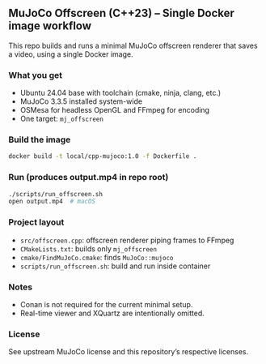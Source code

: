## MuJoCo Offscreen (C++23) – Single Docker image workflow

This repo builds and runs a minimal MuJoCo offscreen renderer that saves a video, using a single Docker image.

### What you get
- Ubuntu 24.04 base with toolchain (cmake, ninja, clang, etc.)
- MuJoCo 3.3.5 installed system-wide
- OSMesa for headless OpenGL and FFmpeg for encoding
- One target: `mj_offscreen`

### Build the image
```bash
docker build -t local/cpp-mujoco:1.0 -f Dockerfile .
```

### Run (produces output.mp4 in repo root)
```bash
./scripts/run_offscreen.sh
open output.mp4  # macOS
```

### Project layout
- `src/offscreen.cpp`: offscreen renderer piping frames to FFmpeg
- `CMakeLists.txt`: builds only `mj_offscreen`
- `cmake/FindMuJoCo.cmake`: finds `MuJoCo::mujoco`
- `scripts/run_offscreen.sh`: build and run inside container

### Notes
- Conan is not required for the current minimal setup.
- Real-time viewer and XQuartz are intentionally omitted.

### License
See upstream MuJoCo license and this repository’s respective licenses.
